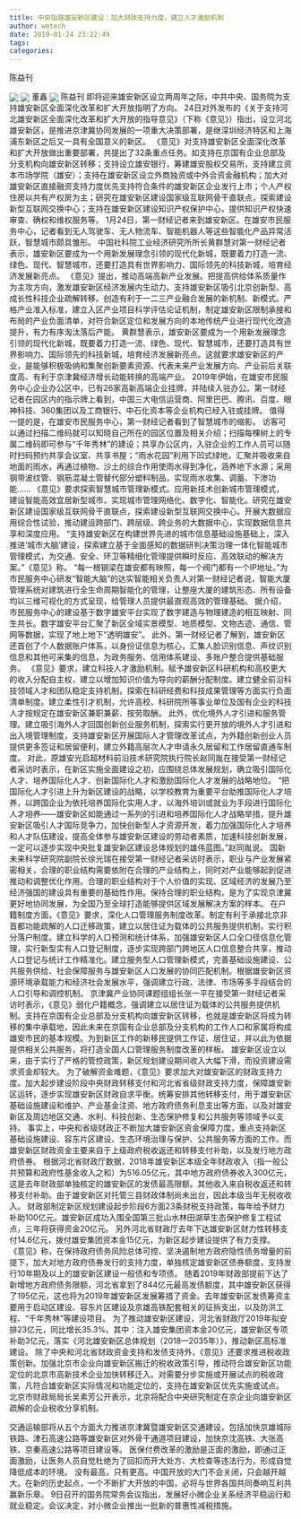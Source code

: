 ```yaml
---
title: 中央指路雄安新区建设：加大财政支持力度，建立人才激励机制
author: wetech
date: 2019-01-24 23:22:49
tags: 
categories: 
---
```

陈益刊
<!-- more -->
<img align="center" border="0" src="https://imgcdn.yicai.com/uppics/images/2019/01/c8707d7e0c414f60cef2b57986fe0824.jpg" />
<img align="center" border="0" src="https://imgcdn.yicai.com/uppics/images/2019/01/d5aee1e0c3af4c6b93a64aad0e828647.jpg" />
董鑫
<img align="center" border="0" src="https://imgcdn.yicai.com/uppics/images/2019/01/0efd0f36db156b40de1440ab50e16614.jpg" />
陈益刊
即将迎来雄安新区设立两周年之际，中共中央、国务院为支持雄安新区全面深化改革和扩大开放指明了方向。
24日对外发布的《关于支持河北雄安新区全面深化改革和扩大开放的指导意见》（下称《意见》）指出，设立河北雄安新区，是推进京津冀协同发展的一项重大决策部署，是继深圳经济特区和上海浦东新区之后又一具有全国意义的新区。
《意见》对支持雄安新区全面深化改革和扩大开放做出重要部署，共提出了32条重点任务。如支持在京国有企业总部及分支机构向雄安新区转移；支持设立雄安银行，筹建雄安股权交易所，支持建立资本市场学院（雄安）；支持在雄安新区设立外商独资或中外合资金融机构；加大对雄安新区直接融资支持力度优先支持符合条件的雄安新区企业发行上市；个人产权住房以共有产权房为主；研究在雄安新区建设国家级互联网骨干直联点，探索建设新型互联网交换中心；支持在雄安新区建设知识产权保护中心，提供知识产权快速审查、确权和维权服务等。
1月24日，第一财经记者来到雄安新区。在雄安市民服务中心，记者看到无人驾驶车、无人物流车、智能机器人等这些智能化产品异常活跃，智慧城市颇具雏形。
中国社科院工业经济研究所所长黄群慧对第一财经记者表示，雄安新区要成为一个用新发展理念引领的现代化新城，既要着力打造一流、绿色、现代、智慧城市，还要打造具有世界影响力、国际领先的科技新城，培育经济发展新亮点。
《意见》提出，推动高端高新产业发展。把提高供给体系质量作为主攻方向，激发雄安新区经济发展内生动力。支持雄安新区吸引北京创新型、高成长性科技企业疏解转移。创造有利于一二三产业融合发展的新机制、新模式。严格产业准入标准，建立入区产业项目科学评估论证机制，制定雄安新区限制承接和布局的产业负面清单，对符合新区定位和发展方向的本地传统产业进行现代化改造提升，有力有序淘汰落后产能。
黄群慧表示，雄安新区要成为一个用新发展理念引领的现代化新城，既要着力打造一流、绿色、现代、智慧城市，还要打造具有世界影响力、国际领先的科技新城，培育经济发展新亮点。这就要求雄安新区的产业，是能够积极吸纳和集聚创新要素资源、代表未来产业发展方向、产业前后关联度高、有利于京津冀经济增长动能转换的高端产业。
2019年伊始，在雄安市民服务中心企业办公区中，已有26家高新高端企业挂牌，并陆续入驻办公。第一财经记者在园区内的指示牌上看到，中国三大电信运营商、阿里巴巴、腾讯、百度、眼神科技、360集团以及工商银行、中石化资本等企业机构已经入驻或挂牌。
值得一提的是，在雄安市民服务中心，第一财经记者看到了智慧城市的缩影。
访客可以通过扫描二维码就可以知晓自己所在的园区位置及相关介绍；扫描每棵树上的专属二维码即可参与“千年秀林”的建设；共享办公区内，入驻企业的工作人员可以随时扫码预约共享会议室、共享书屋；“雨水花园”利用下凹式绿地，汇聚并吸收来自地面的雨水，再通过植物、沙土的综合作用使雨水得到净化，涵养地下水源；采用钢带波纹管、钢筋混凝土管替代部分塑料制品，实现雨水收集、调蓄、下渗功能……
《意见》要求探索智慧城市管理新模式。应用新技术创新城市管理模式，建设智能高效宜居新型城市，实现城市管理网络化、数字化、智能化。研究在雄安新区建设国家级互联网骨干直联点，探索建设新型互联网交换中心。开展大数据应用综合性试验，推动建设跨部门、跨层级、跨业务的大数据中心，实现数据信息共享和深度应用。
“支持雄安新区在构建世界先进的城市信息基础设施基础上，深入推进‘城市大脑’建设，探索建立基于全面感知的数据研判决策治理一体化智能城市管理模式，为交通、安全、环卫等精细化管理提供瞬时反应、高效联动的解决方案。”《意见》称。
“每一根钢梁在雄安都有映照，每一个阀门都有一个IP地址。”为市民服务中心研发“智能大脑”的达实智能相关负责人对第一财经记者说，智能大厦管理系统对建筑进行全生命周期智能化的管理，让整座大厦的建筑形态、所有设备均以三维可视化的方式呈现，给管理人员提供最直观高效的管理基础。
据介绍，市民服务中心的建设基于数字雄安平台实现了数字建造与物理建造的相互映射、同生共长。数字雄安平台汇聚了新区全域实景模型、地质模型、文物古迹、通信、管网等数据，实现了地上地下“透明雄安”。
此外，第一财经记者了解到，雄安新区还首创了个人数据账户体系，以身份证信息为核心，汇集人脸识别信息、声纹识别信息和其他可采集的信息，为政务服务、信用体系建设、多账户整合提供基础服务。
《意见》要求，建立科技人才激励机制。赋予雄安新区科研机构和高校更大的收入分配自主权，建立以增加知识价值为导向的薪酬分配制度。建立健全前沿科技领域人才和团队稳定支持机制，探索在科研经费和科技成果管理等方面实行负面清单制度。建立柔性引才机制，允许高校、科研院所等事业单位及国有企业的科技人才按规定在雄安新区兼职兼薪、按劳取酬。
此外，优化境外人才引进和服务管理。建立吸引海外人才回国创新创业服务机制，探索实行更开放的境外人才引进和出入境管理制度，支持雄安新区开展国际人才管理改革试点，为外籍创新创业人员提供更多签证和居留便利，建立外籍高层次人才申请永久居留和工作居留直通车制度。
对此，原雄安光启超材料前沿技术研究院执行院长赵同胤在接受第一财经记者采访时表示，在新区实施全面建设之初，应围绕总体发展规划，确立吸引国际化人才、培养国际化人才、创新国际化人才和激励国际化人才发展的战略地位。
“把国际化人才引进上升为新区建设的战略，以学校教育为重要平台助推国际化人才培养，以跨国企业为依托培养国际化实用人才，以海外培训或就业为手段进行国际化人才培养——雄安新区如能通过一系列的引进和培养国际化人才战略举措，提升雄安新区吸引人才国际竞争力，加快创新型人才资源开发，着力加强国际化人才培养和人才队伍建设，提高全体参与雄安新区建设的劳动者素质，加速科技创新发展，一定可以逐步实现中央批复雄安新区建设总体规划的雄伟蓝图。”赵同胤说。
国新未来科学研究院副院长徐光瑞在接受第一财经记者采访时表示，职业与产业发展紧密相关，合理的职业结构需要依附在合理的产业结构上，同时对产业能够起到促进推动和调整优化作用。合理的职业结构对于个人价值的实现、区域经济的发展乃至经济强国的建设具有重要的基础性作用。保持合理的职业结构，是为了实现京津冀更好地协同发展，为全国乃至全球打造能够提供区域发展解决方案的样本。
在户籍制度方面，《意见》要求，深化人口管理服务制度改革。制定有利于承接北京非首都功能疏解的人口迁移政策，建立以居住证为载体的公共服务提供机制，实行积分落户制度。建立科学的人口预测和统计体系，加强雄安新区人口全口径信息化管理，实行新型实有人口登记制度，逐步实现跨部门跨地区人口信息整合共享，推动人口登记与统计工作精准化。建立服务型人口管理新模式，完善基础设施建设、公共服务供给、社会保障服务与雄安新区人口发展的协同匹配机制。根据雄安新区资源环境承载能力和经济社会发展水平，强调建立行政、法律、市场等多手段结合的人口引导和调控机制。
京津冀产业协同课题组组长张一平在接受第一财经记者采访时表示，《意见》弱化户籍概念，强调建立以居住证为载体的公共服务提供机制。支持在京国有企业总部及分支机构向雄安新区转移，也就是雄安新区将成为转移的集中承载地，因此未来在京国有企业总部及分支机构的工作人口和家属将构成雄安市民的基本规模。为到新区工作的新移民提供工作证、居住证，并以此为依据提供相关公共服务，将打造全国人口管理服务制度改革的样板。
雄安新区设立以来，由于实行了严格的管控政策，新区规划建设期间收入大幅下滑，而投资建设需求资金却较大。
为了破解资金难题，《意见》要求加大对雄安新区的财政支持力度。加大起步建设阶段中央财政转移支付和河北省省级财政支持力度，保障雄安新区运转，逐步实现雄安新区财政自求平衡。统筹安排其他转移支付，用于雄安新区基础设施建设和维护、产业基金注资、地方政府债务利息支出等方面，以及对雄安新区及周边地区交通、水利、科技创新、生态保护修复和公共服务等领域予以支持。
事实上，中央和省级财政正不断加大雄安新区资金保障力度，重点支持新区基础设施建设、容东片区建设、生态环境治理与保护、公共服务等方面的工作。而雄安新区财政资金主要来自于上级政府税收返还和转移支付补助，以及发行地方政府债券。
根据河北省财政厅数据，2018年雄安新区本级全年财政收入（指一般公共预算和政府性基金收入之和）为516.05亿元，其中地方政府债券收入300亿元，这是去年财政部单独核定的雄安新区的发债最高限额。其他收入来自税收返还和转移支付补助。由于雄安新区对托管三县财政体制尚未出台，因此本级当年无税收收入。
财政部制定新区规划建设起步阶段6方面23条财税支持政策，每年给予财力补助100亿元。雄安新区成功入围全国第三批山水林田湖草生态保护修复工程试点，三年将获得资金20亿元。
另外河北省财政厅去年下达雄安新区财力性转移支付14.6亿元，拨付雄安集团资本金15亿元，为新区起步建设提供了有力支撑。
《意见》称，在保持政府债务风险总体可控、坚决遏制地方政府隐性债务增量的前提下，加大对地方政府债券发行的支持力度，单独核定雄安新区债券额度，支持发行10年期及以上的雄安新区建设一般债和专项债。
随着2019年财政部提前下达了新增地方政府债务限额，河北省拿到了844亿元最高发债额度，其中雄安新区获得了195亿元，这也将为2019年雄安新区发展筹措了资金。去年雄安新区发债筹资主要用于启动区建设、容东片区建设及京雄高铁配套相关的征拆支出，以及防洪工程、“千年秀林”等建设项目。
为了推动雄安新区建设，河北省财政厅2019年拟安排23亿元，同比增长35.3%。其中：注入雄安集团资本金20亿元，雄安新区专项补助3亿元，落实《河北雄安新区总体规划（2018—2035年）》，推动新区高标准建设。
除了中央和河北省财政资金支持和发债支持外，《意见》还要求推进税收政策创新。加强北京市企业向雄安新区搬迁的税收政策引导，推动符合雄安新区功能定位的北京市高新技术企业加快转移迁入。对需要分步实施或开展试点的税收政策，凡符合雄安新区实际情况和功能定位的，支持在雄安新区优先实施或试点。
北京市财政局局长吴素芳公开表示，北京将配合中央研究制定在京企业向雄安新区疏解的企业税收分享机制。
 
 
交通运输部将从五个方面大力推进京津冀暨雄安新区交通建设，包括加快京雄城际铁路、津石高速公路等雄安新区对外骨干通道项目建设，加快京沈高铁、大张高铁、京秦高速公路等项目建设等。
医保付费改革的激励是正面的激励，即通过正面激励，让医务人员自觉杜绝为了回扣而开大处方、大检查等违法行为，形成自觉降低成本的环境。
没有最高，只有更高。中国开放的大门不会关闭，只会越开越大。在新的历史起点，一个不断扩大开放的中国，必将与世界各国共同奏响互利共赢新乐章。
9日召开的国务院常务会议指出，发展好小微企业关系经济平稳运行和就业稳定。会议决定，对小微企业推出一批新的普惠性减税措施。
